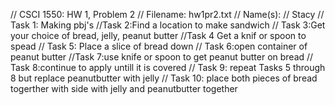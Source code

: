 // CSCI 1550: HW 1, Problem 2 
// Filename: hw1pr2.txt 
// Name(s): 
// Stacy
// Task 1: Making pbj's 
//Task 2:Find a location to make sandwich
// Task 3:Get your choice of bread, jelly, peanut butter
//Task 4 Get a knif or spoon to spead 
// Task 5: Place a slice of bread down
// Task 6:open container of peanut butter
//Task 7:use knife or spoon to get peanut butter on bread
// Task 8:continue to apply untill it is covered
// Task 9: repeat Tasks 5 through 8 but replace peanutbutter with jelly
// Task 10: place both pieces of bread togerther with side with jelly and peanutbutter together